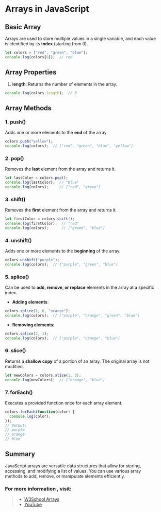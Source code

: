 # Arrays in JavaScript

## Basic Array

Arrays are used to store multiple values in a single variable, and each value is identified by its **index** (starting from 0).

```js
let colors = ["red", "green", "blue"];
console.log(colors[0]);  // red
```

## Array Properties

1. **length**: Returns the number of elements in the array.

```js
console.log(colors.length);  // 3
```

## Array Methods

### 1. push()
Adds one or more elements to the **end** of the array.

```js
colors.push("yellow");
console.log(colors);  // ["red", "green", "blue", "yellow"]
```

### 2. pop()
Removes the **last** element from the array and returns it.

```js
let lastColor = colors.pop();
console.log(lastColor);  // "blue"
console.log(colors);     // ["red", "green"]
```

### 3. shift()
Removes the **first** element from the array and returns it.

```js
let firstColor = colors.shift();
console.log(firstColor);  // "red"
console.log(colors);      // ["green", "blue"]
```

### 4. unshift()
Adds one or more elements to the **beginning** of the array.

```js
colors.unshift("purple");
console.log(colors);  // ["purple", "green", "blue"]
```

### 5. splice()
Can be used to **add, remove, or replace** elements in the array at a specific index.

- **Adding elements**:

```js
colors.splice(1, 0, "orange");
console.log(colors);  // ["purple", "orange", "green", "blue"]
```

- **Removing elements**:

```js
colors.splice(2, 1);
console.log(colors);  // ["purple", "orange", "blue"]
```

### 6. slice()
Returns a **shallow copy** of a portion of an array. The original array is not modified.

```js
let newColors = colors.slice(1, 3);
console.log(newColors);  // ["orange", "blue"]
```

### 7. forEach()
Executes a provided function once for each array element.

```js
colors.forEach(function(color) {
  console.log(color);
});
// Output:
// purple
// orange
// blue
```

## Summary

JavaScript arrays are versatile data structures that allow for storing, accessing, and modifying a list of values. You can use various array methods to add, remove, or manipulate elements efficiently.



### For more information , visit: 
> - [W3School Arrays](https://www.w3schools.com/js/js_arrays.asp)
> - [YouTube](https://www.youtube.com/watch?v=xerUjcKdA0o&list=PLfEr2kn3s-br9ZFmejfLhAgMbGgbpdof8&index=61&pp=iAQB)